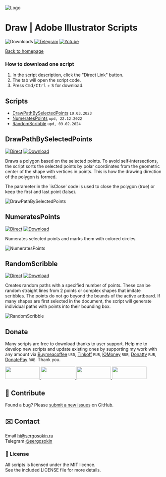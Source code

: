 ![Logo](https://i.ibb.co/mF018gV/emblem.png)

# Draw | Adobe Illustrator Scripts

![Downloads](https://img.shields.io/badge/Downloads-26k-27CF7D.svg) [![Telegram](https://img.shields.io/badge/Telegram%20Channel-%40aiscripts-0088CC.svg)](https://t.me/aiscripts) [![Yotube](https://img.shields.io/badge/Youtube-%40SergOsokinArt-FF0000.svg)](https://www.youtube.com/c/SergOsokinArt/videos)

[Back to homepage](../README.md)

### How to download one script 
1. In the script description, click the "Direct Link" button.
2. The tab will open the script code.
3. Press <kbd>Cmd/Ctrl</kbd> + <kbd>S</kbd> for download.

## Scripts
* [DrawPathBySelectedPoints](https://github.com/creold/illustrator-scripts/blob/master/md/Draw.md#drawpathbyselectedpoints) `10.03.2023`
* [NumeratesPoints](https://github.com/creold/illustrator-scripts/blob/master/md/Draw.md#numeratespoints) `upd, 22.12.2022`
* [RandomScribble](https://github.com/creold/illustrator-scripts/blob/master/md/Draw.md#randomscribble) `upd, 09.02.2024`

## DrawPathBySelectedPoints
[![Direct](https://img.shields.io/badge/Direct%20Link-DrawPathBySelectedPoints.jsx-FF6900.svg)](https://rebrand.ly/drawbyselpts) [![Download](https://img.shields.io/badge/Download%20All-Zip%20archive-0088CC.svg)](https://bit.ly/2M0j95N)

Draws a polygon based on the selected points. To avoid self-intersections, the script sorts the selected points by polar coordinates from the geometric center of the shape with vertices in points. This is how the drawing direction of the polygon is formed.

The parameter in the `isClose' code is used to close the polygon (true) or keep the first and last point (false).

![DrawPathBySelectedPoints](https://i.ibb.co/3CqGhj7/Draw-Path-By-Selected-Points.gif)

## NumeratesPoints
[![Direct](https://img.shields.io/badge/Direct%20Link-NumeratesPoints.jsx-FF6900.svg)](https://rebrand.ly/numpts) [![Download](https://img.shields.io/badge/Download%20All-Zip%20archive-0088CC.svg)](https://bit.ly/2M0j95N)

Numerates selected points and marks them with colored circles.

![NumeratesPoints](https://i.ibb.co/bdJ8tvV/Numerates-Points.gif)

## RandomScribble
[![Direct](https://img.shields.io/badge/Direct%20Link-RandomScribble.jsx-FF6900.svg)](https://rebrand.ly/randscrib) [![Download](https://img.shields.io/badge/Download%20All-Zip%20archive-0088CC.svg)](https://bit.ly/2M0j95N)

Creates random paths with a specified number of points. These can be random straight lines from 2 points or complex shapes that imitate scribbles. The points do not go beyond the bounds of the active artboard. If many shapes are first selected in the document, the script will generate individual paths with points into their bounding box.

![RandomScribble](https://i.ibb.co/b6FftPk/Random-Scribble.gif)

## Donate
Many scripts are free to download thanks to user support. Help me to develop new scripts and update existing ones by supporting my work with any amount via [Buymeacoffee] `USD`, [Tinkoff] `RUB`, [ЮMoney] `RUB`, [Donatty] `RUB`, [DonatePay] `RUB`. Thank you.

[Buymeacoffee]: https://www.buymeacoffee.com/aiscripts
[Tinkoff]: https://www.tinkoff.ru/rm/osokin.sergey127/SN67U9405/
[ЮMoney]: https://yoomoney.ru/to/410011149615582
[Donatty]: https://donatty.com/sergosokin
[DonatePay]: https://new.donatepay.ru/@osokin

<a href="https://www.buymeacoffee.com/aiscripts">
  <img width="111" height="40" src="https://i.ibb.co/0ssTJQ1/bmc-badge.png">
</a>

<a href="https://yoomoney.ru/to/410011149615582">
  <img width="111" height="40" src="https://i.ibb.co/wwrYWJ5/yoomoney-badge.png">
</a>

<a href="https://donatty.com/sergosokin">
  <img width="111" height="40" src="https://i.ibb.co/s61FGCn/donatty-badge.png">
</a>

<a href="https://new.donatepay.ru/@osokin">
  <img width="111" height="40" src="https://i.ibb.co/0KJ94ND/donatepay-badge.png">
</a>

## 🤝 Contribute

Found a bug? Please [submit a new issues](https://github.com/creold/illustrator-scripts/issues) on GitHub.

## ✉️ Contact
Email <hi@sergosokin.ru>  
Telegram [@sergosokin](https://t.me/sergosokin)

### 📝 License

All scripts is licensed under the MIT licence.  
See the included LICENSE file for more details.
